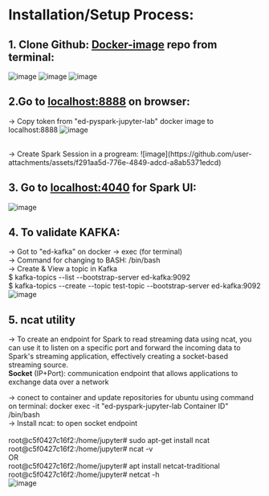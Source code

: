 # Installation/Setup Process:

## 1. Clone Github: [Docker-image](https://github.com/subhamkharwal/docker-images?tab=readme-ov-file)  repo from terminal:
![image](https://github.com/user-attachments/assets/5327789f-f0bf-4193-a09b-985f8502f9cc)
![image](https://github.com/user-attachments/assets/70e3b59f-a72f-489a-8683-1a648a32f467)
![image](https://github.com/user-attachments/assets/70956a02-14a7-41cb-96c5-7c95d084ea59)


## 2.Go to [localhost:8888](http://localhost:8888/) on browser:

-> Copy token from "ed-pyspark-jupyter-lab" docker image to localhost:8888
![image](https://github.com/user-attachments/assets/69566675-24ce-40c8-8664-76344e3bbdb6)

<br>
-> Create Spark Session in a progream:
![image](https://github.com/user-attachments/assets/f291aa5d-776e-4849-adcd-a8ab5371edcd)

## 3. Go to [localhost:4040](http://localhost:4040/) for Spark UI:
![image](https://github.com/user-attachments/assets/6c2f6ba7-ef48-4233-a763-f926f439de5b)

## 4. To validate KAFKA:
   -> Got to "ed-kafka" on docker -> exec (for terminal) <br>
   -> Command for changing to BASH: /bin/bash <br>
   -> Create & View a topic in Kafka <br>
   $ kafka-topics --list --bootstrap-server ed-kafka:9092 <br>
   $ kafka-topics --create --topic test-topic --bootstrap-server ed-kafka:9092 <br>
   ![image](https://github.com/user-attachments/assets/51980797-149f-4133-9ca6-1247f76bf02c)

## 5. ncat utility 
-> To create an endpoint for Spark to read streaming data using ncat, you can use it to listen on a specific port and forward the incoming data to Spark's streaming application, effectively creating a socket-based streaming source. <br>
**Socket** (IP+Port): communication endpoint that allows applications to exchange data over a network<br>

  -> conect to container and update repositories for ubuntu using command on terminal: docker exec -it "ed-pyspark-jupyter-lab Container ID" /bin/bash <br>
  -> Install ncat: to open socket endpoint   <br>                                                                          
             root@c5f0427c16f2:/home/jupyter# sudo apt-get install ncat <br>
             root@c5f0427c16f2:/home/jupyter# ncat -v <br>
      OR <br>
             root@c5f0427c16f2:/home/jupyter# apt install netcat-traditional <br>
             root@c5f0427c16f2:/home/jupyter# netcat -h <br>
             ![image](https://github.com/user-attachments/assets/3afc61c0-8a29-4aec-b248-e083eee8d296)



  
